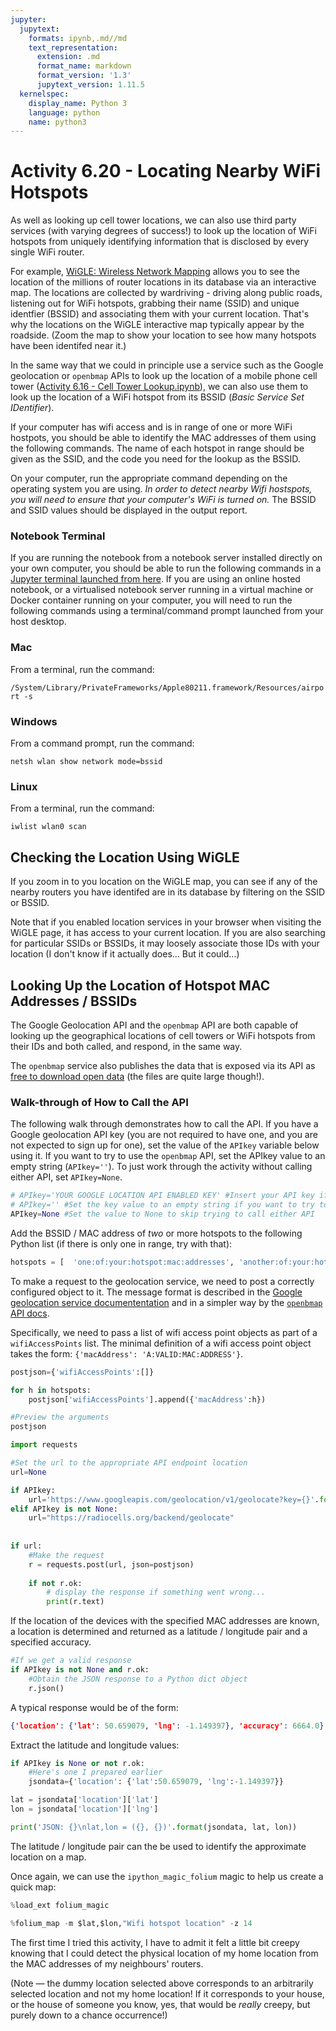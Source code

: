 ```yaml
---
jupyter:
  jupytext:
    formats: ipynb,.md//md
    text_representation:
      extension: .md
      format_name: markdown
      format_version: '1.3'
      jupytext_version: 1.11.5
  kernelspec:
    display_name: Python 3
    language: python
    name: python3
---
```


# Activity 6.20 - Locating Nearby WiFi Hotspots

As well as looking up cell tower locations, we can also use third party services (with varying degrees of success!) to look up the location of WiFi hotspots from uniquely identifying information that is disclosed by every single WiFi router.

For example, [WiGLE: Wireless Network Mapping](https://wigle.net/) allows you to see the location of the millions of router locations in its database via an interactive map. The locations are collected by wardriving - driving along public roads, listening out for WiFi hotspots, grabbing their name (SSID) and unique identfier (BSSID) and associating them with your current location. That's why the locations on the WiGLE interactive map typically appear by the roadside. (Zoom the map to show your location to see how many hotspots have been identifed near it.)

In the same way that we could in principle use a service such as the Google geolocation or `openbmap` APIs to look up the location of a mobile phone cell tower ([Activity 6.16 - Cell Tower Lookup.ipynb](Activity%206.16%20-%20Cell%20Tower%20Lookup.ipynb)), we can also use them to look up the location of a WiFi hotspot from its BSSID (*Basic Service Set IDentifier*).

If your computer has wifi access and is in range of one or more WiFi hostpots, you should be able to identify the MAC addresses of them using the following commands. The name of each hotspot in range should be given as the SSID, and the code you need for the lookup as the BSSID.

On your computer, run the appropriate command depending on the operating system you are using. *In order to detect nearby Wifi hostspots, you will need to ensure that your computer's WiFi is turned on.* The BSSID and SSID values should be displayed in the output report.


### Notebook Terminal

If you are running the notebook from a notebook server installed directly on your own computer, you should be able to run the following commands in a [Jupyter terminal launched from here](/j/terminals/1). If you are using an online hosted notebook, or a virtualised notebook server running in a virtual machine or Docker container running on your computer, you will need to run the following commands using a terminal/command prompt launched from your host desktop.


### Mac

From a terminal, run the command:

`/System/Library/PrivateFrameworks/Apple80211.framework/Resources/airport -s`


### Windows

From a command prompt, run the command:

`netsh wlan show network mode=bssid`




### Linux

From a terminal, run the command:

`iwlist wlan0 scan`


## Checking the Location Using WiGLE

If you zoom in to you location on the WiGLE map, you can see if any of the nearby routers you have identifed are in its database by filtering on the SSID or BSSID.

Note that if you enabled location services in your browser when visiting the WiGLE page, it has access to your current location. If you are also searching for particular SSIDs or BSSIDs, it may loosely associate those IDs with your location (I don't know if it actually does... But it could...)


## Looking Up the Location of Hotspot MAC Addresses / BSSIDs

The Google Geolocation API and the `openbmap` API are both capable of looking up the geographical locations of cell towers or WiFi hotspots from their IDs and both called, and respond, in the same way.

The `openbmap` service also publishes the data that is exposed via its API as [free to download open data](https://radiocells.org/downloads/raw_data) (the files are quite large though!).


### Walk-through of How to Call the API

The following walk through demonstrates how to call the API. If you have a Google geolocation API key (you are not required to have one, and you are not expected to sign up for one), set the value of the `APIkey` variable below using it. If you want to try to use the `openbmap` API, set the APIkey value to an empty string (`APIkey=''`). To just work through the activity without calling either API, set `APIkey=None`.

```python
# APIkey='YOUR GOOGLE LOCATION API ENABLED KEY' #Insert your API key if you already have one & want to use it
# APIkey='' #Set the key value to an empty string if you want to try to use the openbmap service
APIkey=None #Set the value to None to skip trying to call either API
```

Add the BSSID / MAC address of *two* or more hotspots to the following Python list (if there is only one in range, try with that):

```python
hotspots = [  'one:of:your:hotspot:mac:addresses', 'another:of:your:hotspot:mac:addresses'] 
```

To make a request to the geolocation service, we need to post a correctly configured object to it. The message format is described in the [Google geolocation service documententation](https://developers.google.com/maps/documentation/geolocation/intro#wifi_access_point_object) and in a simpler way by the [`openbmap` API docs](https://radiocells.org/geolocation).

Specifically, we need to pass a list of wifi access point objects as part of a `wifiAccessPoints` list. The minimal definition of a wifi access point object takes the form: `{'macAddress': 'A:VALID:MAC:ADDRESS'}`.

```python
postjson={'wifiAccessPoints':[]}

for h in hotspots:
    postjson['wifiAccessPoints'].append({'macAddress':h})

#Preview the arguments
postjson
```

```python
import requests

#Set the url to the appropriate API endpoint location
url=None

if APIkey:
    url='https://www.googleapis.com/geolocation/v1/geolocate?key={}'.format(APIkey)
elif APIkey is not None:
    url="https://radiocells.org/backend/geolocate"
    
    
if url:
    #Make the request
    r = requests.post(url, json=postjson)
    
    if not r.ok:
        # display the response if something went wrong...
        print(r.text)
```

If the location of the devices with the specified MAC addresses are known, a location is determined and returned as a latitude / longitude pair and a specified accuracy.

```python
#If we get a valid response
if APIkey is not None and r.ok:
    #Obtain the JSON response to a Python dict object
    r.json()
```

A typical response would be of the form:

```json
{'location': {'lat': 50.659079, 'lng': -1.149397}, 'accuracy': 6664.0}
```

Extract the latitude and longitude values:

```python
if APIkey is None or not r.ok:
    #Here's one I prepared earlier
    jsondata={'location': {'lat':50.659079, 'lng':-1.149397}}

lat = jsondata['location']['lat']
lon = jsondata['location']['lng']

print('JSON: {}\nlat,lon = ({}, {})'.format(jsondata, lat, lon))
```

The latitude / longitude pair can the be used to identify the approximate location on a map.

Once again, we can use the `ipython_magic_folium` magic to help us create a quick map:

```python
%load_ext folium_magic
```

```python
%folium_map -m $lat,$lon,"Wifi hotspot location" -z 14
```

The first time I tried this activity, I have to admit it felt a little bit creepy knowing that I could detect the physical location of my home location from the MAC addresses of my neighbours' routers.

(Note — the dummy location selected above corresponds to an arbitrarily selected location and not my home location! If it corresponds to your house, or the house of someone you know, yes, that would be *really* creepy, but purely down to a chance occurrence!)
